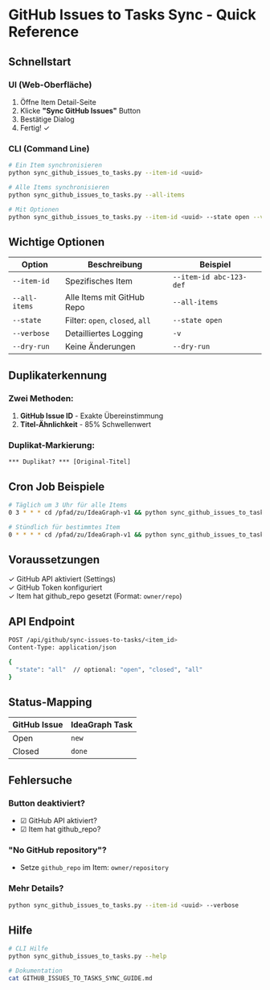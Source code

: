 # GitHub Issues to Tasks Sync - Quick Reference

## Schnellstart

### UI (Web-Oberfläche)
1. Öffne Item Detail-Seite
2. Klicke **"Sync GitHub Issues"** Button
3. Bestätige Dialog
4. Fertig! ✓

### CLI (Command Line)

```bash
# Ein Item synchronisieren
python sync_github_issues_to_tasks.py --item-id <uuid>

# Alle Items synchronisieren
python sync_github_issues_to_tasks.py --all-items

# Mit Optionen
python sync_github_issues_to_tasks.py --item-id <uuid> --state open --verbose
```

## Wichtige Optionen

| Option | Beschreibung | Beispiel |
|--------|--------------|----------|
| `--item-id` | Spezifisches Item | `--item-id abc-123-def` |
| `--all-items` | Alle Items mit GitHub Repo | `--all-items` |
| `--state` | Filter: `open`, `closed`, `all` | `--state open` |
| `--verbose` | Detailliertes Logging | `-v` |
| `--dry-run` | Keine Änderungen | `--dry-run` |

## Duplikaterkennung

### Zwei Methoden:
1. **GitHub Issue ID** - Exakte Übereinstimmung
2. **Titel-Ähnlichkeit** - 85% Schwellenwert

### Duplikat-Markierung:
```
*** Duplikat? *** [Original-Titel]
```

## Cron Job Beispiele

```bash
# Täglich um 3 Uhr für alle Items
0 3 * * * cd /pfad/zu/IdeaGraph-v1 && python sync_github_issues_to_tasks.py --all-items >> logs/sync.log 2>&1

# Stündlich für bestimmtes Item
0 * * * * cd /pfad/zu/IdeaGraph-v1 && python sync_github_issues_to_tasks.py --item-id <uuid> >> logs/sync.log 2>&1
```

## Voraussetzungen

✓ GitHub API aktiviert (Settings)  
✓ GitHub Token konfiguriert  
✓ Item hat github_repo gesetzt (Format: `owner/repo`)

## API Endpoint

```bash
POST /api/github/sync-issues-to-tasks/<item_id>
Content-Type: application/json

{
  "state": "all"  // optional: "open", "closed", "all"
}
```

## Status-Mapping

| GitHub Issue | IdeaGraph Task |
|--------------|----------------|
| Open | `new` |
| Closed | `done` |

## Fehlersuche

### Button deaktiviert?
- ☑ GitHub API aktiviert?
- ☑ Item hat github_repo?

### "No GitHub repository"?
- Setze `github_repo` im Item: `owner/repository`

### Mehr Details?
```bash
python sync_github_issues_to_tasks.py --item-id <uuid> --verbose
```

## Hilfe

```bash
# CLI Hilfe
python sync_github_issues_to_tasks.py --help

# Dokumentation
cat GITHUB_ISSUES_TO_TASKS_SYNC_GUIDE.md
```
